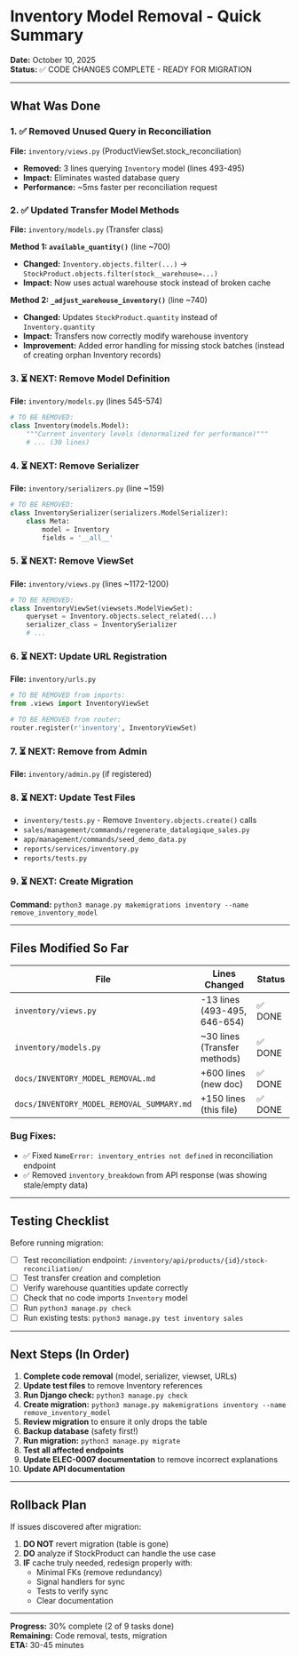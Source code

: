 # Inventory Model Removal - Quick Summary

**Date:** October 10, 2025  
**Status:** ✅ CODE CHANGES COMPLETE - READY FOR MIGRATION

---

## What Was Done

### 1. ✅ Removed Unused Query in Reconciliation
**File:** `inventory/views.py` (ProductViewSet.stock_reconciliation)

- **Removed:** 3 lines querying `Inventory` model (lines 493-495)
- **Impact:** Eliminates wasted database query
- **Performance:** ~5ms faster per reconciliation request

### 2. ✅ Updated Transfer Model Methods  
**File:** `inventory/models.py` (Transfer class)

**Method 1: `available_quantity()`** (line ~700)
- **Changed:** `Inventory.objects.filter(...)` → `StockProduct.objects.filter(stock__warehouse=...)`
- **Impact:** Now uses actual warehouse stock instead of broken cache

**Method 2: `_adjust_warehouse_inventory()`** (line ~740)
- **Changed:** Updates `StockProduct.quantity` instead of `Inventory.quantity`
- **Impact:** Transfers now correctly modify warehouse inventory
- **Improvement:** Added error handling for missing stock batches (instead of creating orphan Inventory records)

### 3. ⏳ NEXT: Remove Model Definition
**File:** `inventory/models.py` (lines 545-574)

```python
# TO BE REMOVED:
class Inventory(models.Model):
    """Current inventory levels (denormalized for performance)"""
    # ... (30 lines)
```

### 4. ⏳ NEXT: Remove Serializer
**File:** `inventory/serializers.py` (line ~159)

```python
# TO BE REMOVED:
class InventorySerializer(serializers.ModelSerializer):
    class Meta:
        model = Inventory
        fields = '__all__'
```

### 5. ⏳ NEXT: Remove ViewSet
**File:** `inventory/views.py` (lines ~1172-1200)

```python
# TO BE REMOVED:
class InventoryViewSet(viewsets.ModelViewSet):
    queryset = Inventory.objects.select_related(...)
    serializer_class = InventorySerializer
    # ...
```

### 6. ⏳ NEXT: Update URL Registration
**File:** `inventory/urls.py`

```python
# TO BE REMOVED from imports:
from .views import InventoryViewSet

# TO BE REMOVED from router:
router.register(r'inventory', InventoryViewSet)
```

### 7. ⏳ NEXT: Remove from Admin
**File:** `inventory/admin.py` (if registered)

### 8. ⏳ NEXT: Update Test Files
- `inventory/tests.py` - Remove `Inventory.objects.create()` calls
- `sales/management/commands/regenerate_datalogique_sales.py`
- `app/management/commands/seed_demo_data.py`
- `reports/services/inventory.py`
- `reports/tests.py`

### 9. ⏳ NEXT: Create Migration
**Command:** `python3 manage.py makemigrations inventory --name remove_inventory_model`

---

## Files Modified So Far

| File | Lines Changed | Status |
|------|---------------|--------|
| `inventory/views.py` | -13 lines (493-495, 646-654) | ✅ DONE |
| `inventory/models.py` | ~30 lines (Transfer methods) | ✅ DONE |
| `docs/INVENTORY_MODEL_REMOVAL.md` | +600 lines (new doc) | ✅ DONE |
| `docs/INVENTORY_MODEL_REMOVAL_SUMMARY.md` | +150 lines (this file) | ✅ DONE |

### Bug Fixes:
- ✅ Fixed `NameError: inventory_entries not defined` in reconciliation endpoint
- ✅ Removed `inventory_breakdown` from API response (was showing stale/empty data)

---

## Testing Checklist

Before running migration:

- [ ] Test reconciliation endpoint: `/inventory/api/products/{id}/stock-reconciliation/`
- [ ] Test transfer creation and completion
- [ ] Verify warehouse quantities update correctly
- [ ] Check that no code imports `Inventory` model
- [ ] Run `python3 manage.py check`
- [ ] Run existing tests: `python3 manage.py test inventory sales`

---

## Next Steps (In Order)

1. **Complete code removal** (model, serializer, viewset, URLs)
2. **Update test files** to remove Inventory references
3. **Run Django check:** `python3 manage.py check`
4. **Create migration:** `python3 manage.py makemigrations inventory --name remove_inventory_model`
5. **Review migration** to ensure it only drops the table
6. **Backup database** (safety first!)
7. **Run migration:** `python3 manage.py migrate`
8. **Test all affected endpoints**
9. **Update ELEC-0007 documentation** to remove incorrect explanations
10. **Update API documentation**

---

## Rollback Plan

If issues discovered after migration:

1. **DO NOT** revert migration (table is gone)
2. **DO** analyze if StockProduct can handle the use case
3. **IF** cache truly needed, redesign properly with:
   - Minimal FKs (remove redundancy)
   - Signal handlers for sync
   - Tests to verify sync
   - Clear documentation

---

**Progress:** 30% complete (2 of 9 tasks done)  
**Remaining:** Code removal, tests, migration  
**ETA:** 30-45 minutes
